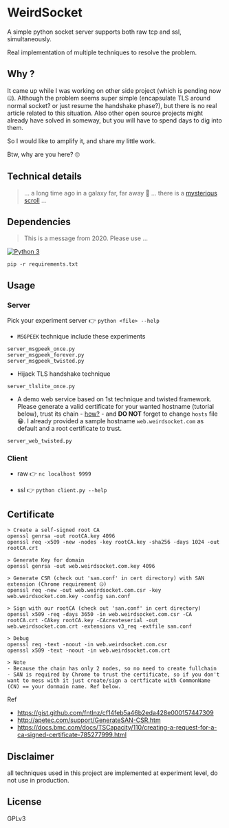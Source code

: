 # WeirdSocket

A simple python socket server supports both raw tcp and ssl, simultaneously.

Real implementation of multiple techniques to resolve the problem.

## Why ?

It came up while I was working on other side project (which is pending now 🤐). Although the problem seems super simple (encapsulate TLS around normal socket? or just resume the handshake phase?), but there is no real article related to this situation. Also other open source projects might already have solved in someway, but you will have to spend days to dig into them.

So I would like to amplify it, and share my little work.

Btw, why are you here? 🙄

## Technical details

> ... a long time ago in a galaxy far, far away 🖖 ... there is a [mysterious scroll](https://blog.trich.im/project/2019/weirdsocket/) ...

## Dependencies

> This is a message from 2020. Please use ...

[![Python 3](https://img.shields.io/badge/python-3-blue.svg)](https://www.python.org/downloads/)

`pip -r requirements.txt`

## Usage

### Server

Pick your experiment server 👉 `python <file> --help`

- `MSGPEEK` technique include these experiments
```
server_msgpeek_once.py
server_msgpeek_forever.py
server_msgpeek_twisted.py
```

- Hijack TLS handshake technique
```
server_tlslite_once.py
```

- A demo web service based on 1st technique and twisted framework. Please generate a valid certificate for your wanted hostname (tutorial below), trust its chain - [how?](https://support.portswigger.net/customer/portal/articles/1783075-installing-burp-s-ca-certificate-in-your-browser) - and **DO NOT** forget to change `hosts` file 😁. I already provided a sample hostname `web.weirdsocket.com` as default and a root certificate to trust.
```
server_web_twisted.py
```

### Client

- raw 👉 `nc localhost 9999`

- ssl 👉 `python client.py --help`

## Certificate

```
> Create a self-signed root CA
openssl genrsa -out rootCA.key 4096
openssl req -x509 -new -nodes -key rootCA.key -sha256 -days 1024 -out rootCA.crt

> Generate Key for domain
openssl genrsa -out web.weirdsocket.com.key 4096

> Generate CSR (check out 'san.conf' in cert directory) with SAN extension (Chrome requirement 🤐)
openssl req -new -out web.weirdsocket.com.csr -key web.weirdsocket.com.key -config san.conf

> Sign with our rootCA (check out 'san.conf' in cert directory)
openssl x509 -req -days 3650 -in web.weirdsocket.com.csr -CA rootCA.crt -CAkey rootCA.key -CAcreateserial -out web.weirdsocket.com.crt -extensions v3_req -extfile san.conf

> Debug
openssl req -text -noout -in web.weirdsocket.com.csr
openssl x509 -text -noout -in web.weirdsocket.com.crt

> Note
- Because the chain has only 2 nodes, so no need to create fullchain
- SAN is required by Chrome to trust the certificate, so if you don't want to mess with it just create/sign a certficate with CommonName (CN) == your donmain name. Ref below.
```

Ref
- https://gist.github.com/fntlnz/cf14feb5a46b2eda428e000157447309
- http://apetec.com/support/GenerateSAN-CSR.htm
- https://docs.bmc.com/docs/TSCapacity/110/creating-a-request-for-a-ca-signed-certificate-785277999.html
 

## Disclaimer

all techniques used in this project are implemented at experiment level, do not use in production.

## License

GPLv3